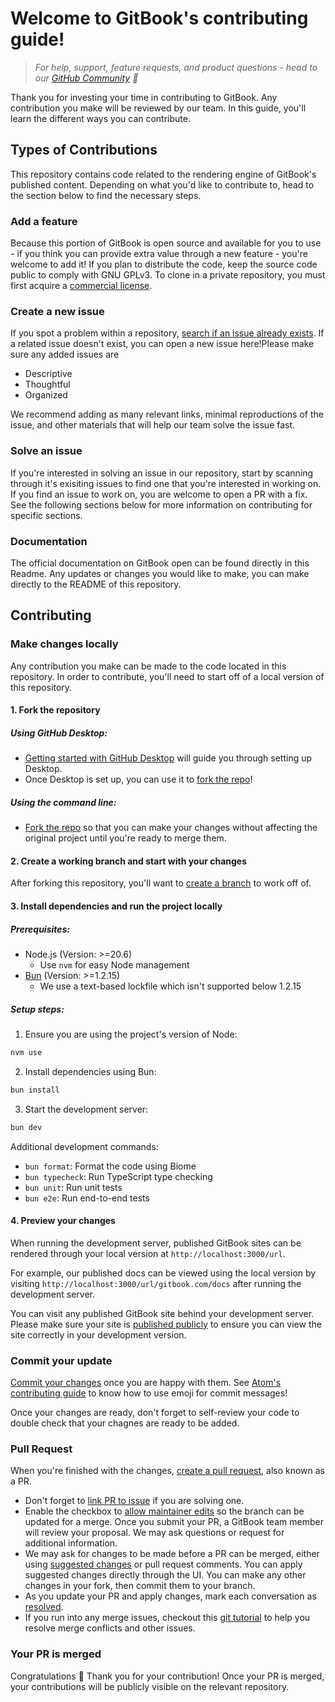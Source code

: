 # Welcome to GitBook's contributing guide!

> _For help, support, feature requests, and product questions - head to our [GitHub Community](https://github.com/orgs/GitbookIO/discussions) 🤖_

Thank you for investing your time in contributing to GitBook. Any contribution you make will be reviewed by our team. In this guide, you'll learn the different ways you can contribute.

## Types of Contributions

This repository contains code related to the rendering engine of GitBook's published content. Depending on what you'd like to contribute to, head to the section below to find the necessary steps.

### Add a feature

Because this portion of GitBook is open source and available for you to use - if you think you can provide extra value through a new feature - you're welcome to add it! If you plan to distribute the code, keep the source code public to comply with GNU GPLv3. To clone in a private repository, you must first acquire a [commercial license](https://www.gitbook.com/pricing).

### Create a new issue

If you spot a problem within a repository, [search if an issue already exists](https://docs.github.com/en/github/searching-for-information-on-github/searching-on-github/searching-issues-and-pull-requests#search-by-the-title-body-or-comments). If a related issue doesn't exist, you can open a new issue here!Please make sure any added issues are

-   Descriptive
-   Thoughtful
-   Organized

We recommend adding as many relevant links, minimal reproductions of the issue, and other materials that will help our team solve the issue fast.

### Solve an issue

If you're interested in solving an issue in our repository, start by scanning through it's exisiting issues to find one that you're interested in working on. If you find an issue to work on, you are welcome to open a PR with a fix. See the following sections below for more information on contributing for specific sections.

### Documentation

The official documentation on GitBook open can be found directly in this Readme. Any updates or changes you would like to make, you can make directly to the README of this repository.

## Contributing

### Make changes locally

Any contribution you make can be made to the code located in this repository. In order to contribute, you'll need to start off of a local version of this repository.

#### 1. Fork the repository

##### Using GitHub Desktop:

-   [Getting started with GitHub Desktop](https://docs.github.com/en/desktop/installing-and-configuring-github-desktop/getting-started-with-github-desktop) will guide you through setting up Desktop.
-   Once Desktop is set up, you can use it to [fork the repo](https://docs.github.com/en/desktop/contributing-and-collaborating-using-github-desktop/cloning-and-forking-repositories-from-github-desktop)!

##### Using the command line:

-   [Fork the repo](https://docs.github.com/en/github/getting-started-with-github/fork-a-repo#fork-an-example-repository) so that you can make your changes without affecting the original project until you're ready to merge them.

#### 2. Create a working branch and start with your changes

After forking this repository, you'll want to [create a branch](https://docs.github.com/en/issues/tracking-your-work-with-issues/creating-a-branch-for-an-issue) to work off of.

#### 3. Install dependencies and run the project locally

##### Prerequisites:
- Node.js (Version: >=20.6)
  - Use `nvm` for easy Node management
- [Bun](https://bun.sh/) (Version: >=1.2.15)
  - We use a text-based lockfile which isn't supported below 1.2.15

##### Setup steps:

1. Ensure you are using the project's version of Node:
```bash
nvm use
```

2. Install dependencies using Bun:
```bash
bun install
```

3. Start the development server:
```bash
bun dev
```

Additional development commands:
- `bun format`: Format the code using Biome
- `bun typecheck`: Run TypeScript type checking
- `bun unit`: Run unit tests
- `bun e2e`: Run end-to-end tests

#### 4. Preview your changes

When running the development server, published GitBook sites can be rendered through your local version at `http://localhost:3000/url`.

For example, our published docs can be viewed using the local version by visiting `http://localhost:3000/url/gitbook.com/docs` after running the development server.

You can visit any published GitBook site behind your development server. Please make sure your site is [published publicly](https://gitbook.com/docs/published-documentation/publish-your-content-as-a-docs-site) to ensure you can view the site correctly in your development version.

### Commit your update

[Commit your changes](https://github.com/git-guides/git-commit) once you are happy with them. See [Atom's contributing guide](https://github.com/atom/atom/blob/master/CONTRIBUTING.md#git-commit-messages) to know how to use emoji for commit messages!

Once your changes are ready, don't forget to self-review your code to double check that your chagnes are ready to be added.

### Pull Request

When you're finished with the changes, [create a pull request](https://docs.github.com/en/pull-requests/collaborating-with-pull-requests/proposing-changes-to-your-work-with-pull-requests/creating-a-pull-request), also known as a PR.

-   Don't forget to [link PR to issue](https://docs.github.com/en/issues/tracking-your-work-with-issues/linking-a-pull-request-to-an-issue) if you are solving one.
-   Enable the checkbox to [allow maintainer edits](https://docs.github.com/en/github/collaborating-with-issues-and-pull-requests/allowing-changes-to-a-pull-request-branch-created-from-a-fork) so the branch can be updated for a merge. Once you submit your PR, a GitBook team member will review your proposal. We may ask questions or request for additional information.
-   We may ask for changes to be made before a PR can be merged, either using [suggested changes](https://docs.github.com/en/github/collaborating-with-issues-and-pull-requests/incorporating-feedback-in-your-pull-request) or pull request comments. You can apply suggested changes directly through the UI. You can make any other changes in your fork, then commit them to your branch.
-   As you update your PR and apply changes, mark each conversation as [resolved](https://docs.github.com/en/github/collaborating-with-issues-and-pull-requests/commenting-on-a-pull-request#resolving-conversations).
-   If you run into any merge issues, checkout this [git tutorial](https://lab.github.com/githubtraining/managing-merge-conflicts) to help you resolve merge conflicts and other issues.

### Your PR is merged

Congratulations 🎉 Thank you for your contribution! Once your PR is merged, your contributions will be publicly visible on the relevant repository.
